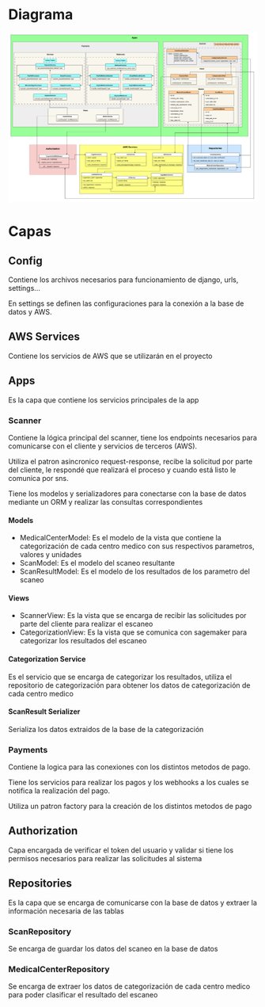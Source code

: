# Diagrama


![alt text](diagrama.png)


# Capas

## Config

Contiene los archivos necesarios para funcionamiento de django, urls, settings...

En settings se definen las configuraciones para la conexión a la base de datos y AWS.


## AWS Services

Contiene los servicios de AWS que se utilizarán en el proyecto

## Apps

Es la capa que contiene los servicios principales de la app

### Scanner

Contiene la lógica principal del scanner, tiene los endpoints necesarios para comunicarse con el cliente y servicios de terceros (AWS).

Utiliza el patron asincronico request-response, recibe la solicitud por parte del cliente, le respondé que realizará el proceso y cuando está listo le comunica por sns.

Tiene los modelos y serializadores para conectarse con la base de datos mediante un ORM y realizar las consultas correspondientes

#### Models

- MedicalCenterModel: Es el modelo de la vista que contiene la categorización de cada centro medico con sus respectivos parametros, valores y unidades
- ScanModel: Es el modelo del scaneo resultante
- ScanResultModel: Es el modelo de los resultados de los parametro del scaneo

#### Views 

- ScannerView: Es la vista que se encarga de recibir las solicitudes por parte del cliente para realizar el escaneo
- CategorizationView: Es la vista que se comunica con sagemaker para categorizar los resultados del escaneo

#### Categorization Service

Es el servicio que se encarga de categorizar los resultados, utiliza el repositorio de categorización para obtener los datos de categorización de cada centro medico

#### ScanResult Serializer

Serializa los datos extraidos de la base de la categorización


### Payments

Contiene la logica para las conexiones con los distintos metodos de pago.

Tiene los servicios para realizar los pagos y los webhooks a los cuales se notifica la realización del pago.

Utiliza un patron factory para la creación de los distintos metodos de pago


## Authorization

Capa encargada de verificar el token del usuario y validar si tiene los permisos necesarios para realizar las solicitudes al sistema

## Repositories

Es la capa que se encarga de comunicarse con la base de datos y extraer la información necesaria de las tablas

### ScanRepository
Se encarga de guardar los datos del scaneo en la base de datos
### MedicalCenterRepository
Se encarga de extraer los datos de categorización de cada centro medico para poder clasificar el resultado del escaneo
